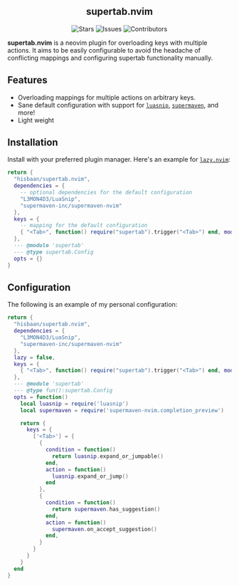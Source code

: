 <p align="center">
  <h2 align="center">supertab.nvim</h2>
</p>

<p align="center" style="text-decoration: none; border: none;">
  <a href="https://github.com/saghen/blink.cmp/stargazers" style="text-decoration: none">
    <img alt="Stars" src="https://img.shields.io/github/stars/hisbaan/supertab.nvim?style=for-the-badge&logo=starship&color=C9CBFF&logoColor=D9E0EE&labelColor=302D41"></a>
  <a href="https://github.com/saghen/blink.cmp/issues" style="text-decoration: none">
    <img alt="Issues" src="https://img.shields.io/github/issues/hisbaan/supertab.nvim?style=for-the-badge&logo=bilibili&color=F5E0DC&logoColor=D9E0EE&labelColor=302D41"></a>
  <a href="https://github.com/saghen/blink.cmp/contributors" style="text-decoration: none">
    <img alt="Contributors" src="https://img.shields.io/github/contributors/hisbaan/supertab.nvim?color=%23DDB6F2&label=CONTRIBUTORS&logo=git&style=for-the-badge&logoColor=D9E0EE&labelColor=302D41"></a>
</p>

**supertab.nvim** is a neovim plugin for overloading keys with multiple actions. It aims to be easily configurable to avoid the headache of conflicting mappings and configuring supertab functionality manually.

## Features

- Overloading mappings for multiple actions on arbitrary keys.
- Sane default configuration with support for [`luasnip`](https://github.com/L3MON4D3/LuaSnip), [`supermaven`](https://github.com/supermaven-inc/supermaven-nvim), and more!
- Light weight

## Installation

Install with your preferred plugin manager. Here's an example for [`lazy.nvim`](https://github.com/folke/lazy.nvim):

```lua
return {
  "hisbaan/supertab.nvim",
  dependencies = {
    -- optional dependencies for the default configuration
    "L3MON4D3/LuaSnip",
    "supermaven-inc/supermaven-nvim"
  },
  keys = {
    -- mapping for the default configuration
    { "<Tab>", function() require("supertab").trigger("<Tab>") end, mode = "i", desc = "Supertab" }
  },
  --- @module 'supertab'
  --- @type supertab.Config
  opts = {}
}
```

## Configuration

The following is an example of my personal configuration:

```lua
return {
  "hisbaan/supertab.nvim",
  dependencies = {
    "L3MON4D3/LuaSnip",
    "supermaven-inc/supermaven-nvim"
  },
  lazy = false,
  keys = {
    { "<Tab>", function() require("supertab").trigger("<Tab>") end, mode = "i", desc = "Supertab" }
  },
  --- @module 'supertab'
  --- @type fun():supertab.Config
  opts = function()
    local luasnip = require('luasnip')
    local supermaven = require('supermaven-nvim.completion_preview')

    return {
      keys = {
        ['<Tab>'] = {
          {
            condition = function()
              return luasnip.expand_or_jumpable()
            end,
            action = function()
              luasnip.expand_or_jump()
            end
          },
          {
            condition = function()
              return supermaven.has_suggestion()
            end,
            action = function()
              supermaven.on_accept_suggestion()
            end,
          }
        }
      }
    }
  end
}
```
